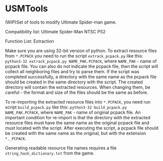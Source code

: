 # USMTools
(WIP)Set of tools to modify Ultimate Spider-man game.

Compatibility list:
Ultimate Spider-Man NTSC PS2

Function List:
Extraction

Make sure you are using 32-bit version of python.
To extract resource files from `*.PCPACK` you need to run the script `extrack_pcpack.py` like this:
`python3-32 extrack_pcpack.py NAME_PAK.PCPACK`, where `NAME_PAK` - name of pcpack file. You can also do not indicate the pcpack file, then the script will collect all neighboring files and try to parse them. If the script was completed successfully, a directory with the same name as the pcpack file should be created in the same directory with the script. The created directory will contain the extracted resources. When changing them, be careful - the format and size of the files should be the same as before.

To re-importing the extracted resource files into `*.PCPACK`, you need run script `build_pcpack.py` like this:
`python3-32 build_pcpack.py NAME_PAK.PCPACK`, where `NAME_PAK` - name of original pcpack file. An important condition for re-import is that the directory with the extracted resource files must have the same name as the original pcpack file and must located with the script. After executing the script, a pcpack file should be created with the same name as the original, but with the extension `*._PCPACK`.

Generating readable resource file names requires a file `string_hash_dictionary.txt` from the game.
